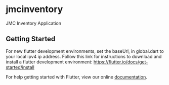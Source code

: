 # jmcinventory

JMC Inventory Application

## Getting Started

For new flutter development environments, set the baseUrl, in global.dart to your local ipv4 ip address. 
Follow this link for instructions to download and install a flutter development environment: https://flutter.io/docs/get-started/install

For help getting started with Flutter, view our online
[documentation](https://flutter.io/).
